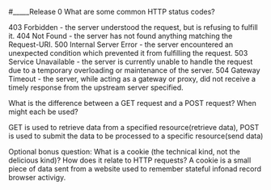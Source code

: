 #_____Release 0
What are some common HTTP status codes?

403 Forbidden - the server understood the request, but is refusing to fulfill it. 
404 Not Found - the server has not found anything matching the Request-URI. 
500 Internal Server Error - the server encountered an unexpected condition which prevented it from fulfilling the request.
503 Service Unavailable - the server is currently unable to handle the request due to a temporary overloading or maintenance of the server. 
504 Gateway Timeout - the server, while acting as a gateway or proxy, did not receive a timely response from the upstream server specified. 

What is the difference between a GET request and a POST request? When might each be used?

GET is used to retrieve data from a specified resource(retrieve data), POST is used to submit the data to be processed to a specific resource(send data)


Optional bonus question: What is a cookie (the technical kind, not the delicious kind)? How does it relate to HTTP requests?
A cookie is a small piece of data sent from a website used to remember stateful infonad record browser activigy. 


